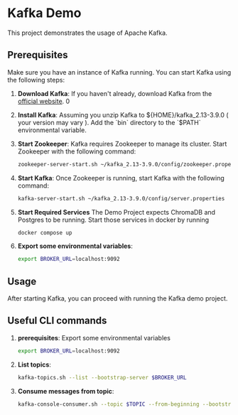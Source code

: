 # Kafka Demo

This project demonstrates the usage of Apache Kafka. 

## Prerequisites

Make sure you have an instance of Kafka running. You can start Kafka using the following steps:

1. **Download Kafka**: If you haven't already, download Kafka from the [official website](https://kafka.apache.org/downloads).
0
2. **Install Kafka**: Assuming you unzip Kafka to ${HOME}/kafka_2.13-3.9.0 ( your version may vary ).  Add the `bin` directory to the `$PATH` environmental variable.

3. **Start Zookeeper**: Kafka requires Zookeeper to manage its cluster. Start Zookeeper with the following command:
    ```sh
    zookeeper-server-start.sh ~/kafka_2.13-3.9.0/config/zookeeper.properties
    ```

4. **Start Kafka**: Once Zookeeper is running, start Kafka with the following command:
    ```sh
    kafka-server-start.sh ~/kafka_2.13-3.9.0/config/server.properties
    ```
5. **Start Required Services** The Demo Project expects ChromaDB and Postgres to be running.  Start those services in docker by running 
    ```sh
    docker compose up
    ```
6. **Export some environmental variables**:
    ```sh
    export BROKER_URL=localhost:9092
    ```

## Usage

After starting Kafka, you can proceed with running the Kafka demo project.


##  Useful CLI commands

1. **prerequisites**: Export some environmental variables
    ```sh
    export BROKER_URL=localhost:9092
    ```


2. **List topics**:
    ```sh
    kafka-topics.sh --list --bootstrap-server $BROKER_URL
    ```


3. **Consume messages from topic**:
    ```sh
    kafka-console-consumer.sh --topic $TOPIC --from-beginning --bootstrap-server $BROKER_URL
    ```
